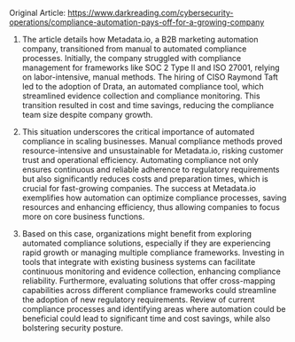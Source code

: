 Original Article: https://www.darkreading.com/cybersecurity-operations/compliance-automation-pays-off-for-a-growing-company

1) The article details how Metadata.io, a B2B marketing automation company, transitioned from manual to automated compliance processes. Initially, the company struggled with compliance management for frameworks like SOC 2 Type II and ISO 27001, relying on labor-intensive, manual methods. The hiring of CISO Raymond Taft led to the adoption of Drata, an automated compliance tool, which streamlined evidence collection and compliance monitoring. This transition resulted in cost and time savings, reducing the compliance team size despite company growth.

2) This situation underscores the critical importance of automated compliance in scaling businesses. Manual compliance methods proved resource-intensive and unsustainable for Metadata.io, risking customer trust and operational efficiency. Automating compliance not only ensures continuous and reliable adherence to regulatory requirements but also significantly reduces costs and preparation times, which is crucial for fast-growing companies. The success at Metadata.io exemplifies how automation can optimize compliance processes, saving resources and enhancing efficiency, thus allowing companies to focus more on core business functions.

3) Based on this case, organizations might benefit from exploring automated compliance solutions, especially if they are experiencing rapid growth or managing multiple compliance frameworks. Investing in tools that integrate with existing business systems can facilitate continuous monitoring and evidence collection, enhancing compliance reliability. Furthermore, evaluating solutions that offer cross-mapping capabilities across different compliance frameworks could streamline the adoption of new regulatory requirements. Review of current compliance processes and identifying areas where automation could be beneficial could lead to significant time and cost savings, while also bolstering security posture.